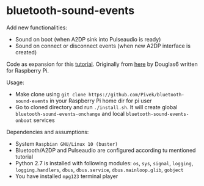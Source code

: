 # bluetooth-sound-events
Add new functionalities:
- Sound on boot (when A2DP sink into Pulseaudio is ready)
- Sound on connect or disconnect events (when new A2DP interface is created)

Code as expansion for this [tutorial][1].
Originally from [here][2] by Douglas6 written for Raspberry Pi.

Usage:
- Make clone using `git clone https://github.com/Pivek/bluetooth-sound-events` in your Raspberry Pi home dir for pi user
- Go to cloned directory and run `./install.sh`. It will create global `bluetooth-sound-events-onchange` and local `bluetooth-sound-events-onboot` services

Dependencies and assumptions:
- System `Raspbian GNU/Linux 10 (buster)`
- Bluetooth/A2DP and Pulseaudio are configured according tu mentioned tutorial
- Python 2.7 is installed with following modules: `os`, `sys`, `signal`, `logging`, `logging.handlers`, `dbus`, `dbus.service`, `dbus.mainloop.glib`, `gobject`
- You have installed `mpg123` terminal player

[1]:https://www.raspberrypi.org/forums/viewtopic.php?t=235519
[2]:https://www.raspberrypi.org/forums/viewtopic.php?f=91&t=85101
